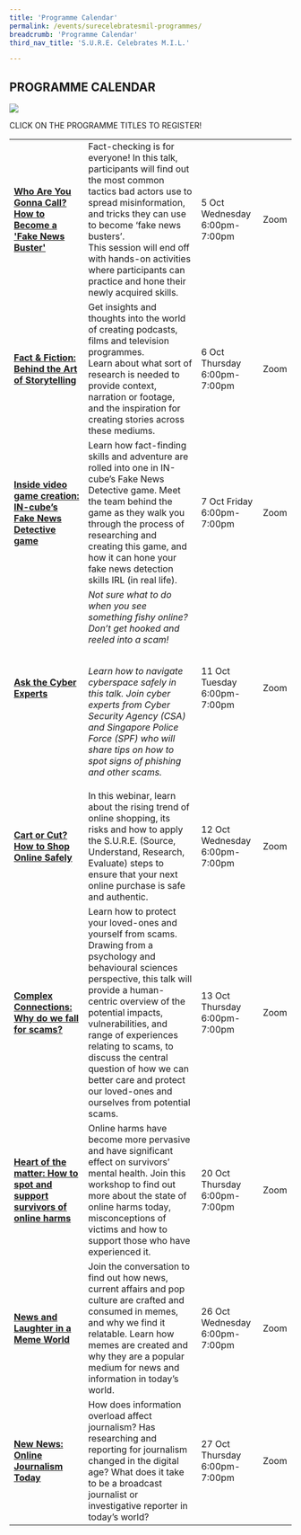 ```yaml
---
title: 'Programme Calendar'
permalink: /events/surecelebratesmil-programmes/
breadcrumb: 'Programme Calendar'
third_nav_title: 'S.U.R.E. Celebrates M.I.L.'

---
```


## PROGRAMME CALENDAR

![](../../../GitHub/nlb-sure/images/SURE-MIL-Week-header2.png)

CLICK ON THE PROGRAMME TITLES TO REGISTER!

|                                                              |                                                              |                                |      |
| :----------------------------------------------------------- | ------------------------------------------------------------ | ------------------------------ | ---- |
| **[Who Are You Gonna Call? How to Become a 'Fake News Buster'](https://www.eventbrite.sg/e/who-are-you-gonna-call-how-to-become-a-fake-news-buster-tickets-413816063987)** | Fact-checking is for everyone! In this talk, participants will find out the most common tactics bad actors use to spread misinformation, and tricks they can use to become ‘fake news busters’. <br>This session will end off with hands-on activities where participants can practice and hone their newly acquired skills. | 5 Oct Wednesday 6:00pm-7:00pm  | Zoom |
| **[Fact & Fiction: Behind the Art of Storytelling](https://www.eventbrite.sg/e/fact-fiction-behind-the-art-of-storytelling-sure-celebrates-mil-tickets-413818330767)** | Get insights and thoughts into the world of creating podcasts, films and television programmes. <br>Learn about what sort of research is needed to provide context, narration or footage, and the inspiration for creating stories across these mediums. | 6 Oct Thursday 6:00pm-7:00pm   | Zoom |
| **[Inside video game creation: IN-cube’s Fake News Detective game](https://www.eventbrite.sg/e/inside-video-game-creation-in-cubes-fake-news-detective-game-tickets-413819604577)** | Learn how fact-finding skills and adventure are rolled into one in IN-cube’s Fake News Detective game. Meet the team behind the game as they walk you through the process of researching and creating this game, and how it can hone your fake news detection skills IRL (in real life). | 7 Oct Friday 6:00pm-7:00pm     | Zoom |
| **[Ask the Cyber Experts](https://www.eventbrite.com/e/ask-the-cyber-experts-sure-celebrates-mil-tickets-404504573067?aff=odcleoeventsincollection&keep_tld=1)** | *Not sure what to do when you see something fishy online? Don’t get hooked and reeled into a scam! <br><p><br>Learn how to navigate cyberspace safely in this talk. Join cyber experts from Cyber Security Agency (CSA) and Singapore Police Force (SPF) who will share tips on how to spot signs of phishing and other scams.* | 11 Oct Tuesday 6:00pm-7:00pm   | Zoom |
| **[Cart or Cut? How to Shop Online Safely](https://www.eventbrite.com/e/cart-or-cut-how-to-shop-online-safely-sure-celebrates-mil-tickets-403874287867?aff=odcleoeventsincollection&keep_tld=1)** | In this webinar, learn about the rising trend of online shopping, its risks and how to apply the S.U.R.E. (Source, Understand, Research, Evaluate) steps to ensure that your next online purchase is safe and authentic. | 12 Oct Wednesday 6:00pm-7:00pm | Zoom |
| [**Complex Connections: Why do we fall for scams?**](https://www.eventbrite.com/e/complex-connections-why-do-we-fall-for-scams-sure-celebrates-mil-tickets-404505826817?aff=odcleoeventsincollection&keep_tld=1) | Learn how to protect your loved-ones and yourself from scams.  <br>Drawing from a psychology and behavioural sciences perspective, this talk will provide a human-centric overview of the potential impacts, vulnerabilities, and range of experiences relating to scams, to discuss the central question of how we can better care and protect our loved-ones and ourselves from potential scams. | 13 Oct Thursday 6:00pm-7:00pm  | Zoom |
| **[Heart of the matter: How to spot and support survivors of online harms](https://www.eventbrite.sg/e/heart-of-the-matter-how-to-spot-and-support-survivors-of-online-harms-tickets-413822202347)** | Online harms have become more pervasive and have significant effect on survivors’ mental health. Join this workshop to find out more about the state of online harms today, misconceptions of victims and how to support those who have experienced it. | 20 Oct Thursday 6:00pm-7:00pm  | Zoom |
| **[News and Laughter in a Meme World](https://www.eventbrite.sg/e/news-and-laughter-in-a-meme-world-sure-celebrates-mil-tickets-413823626607)** | Join the conversation to find out how news, current affairs and pop culture are crafted and consumed in memes, and why we find it relatable. Learn how memes are created and why they are a popular medium for news and information in today’s world. | 26 Oct Wednesday 6:00pm-7:00pm | Zoom |
| [**New News: Online Journalism Today**](https://www.eventbrite.sg/e/new-news-online-journalism-today-sure-celebrates-mil-tickets-413824749967) | How does information overload affect journalism? Has researching and reporting for journalism changed in the digital age? What does it take to be a broadcast journalist or investigative reporter in today’s world? | 27 Oct Thursday 6:00pm-7:00pm  | Zoom |



